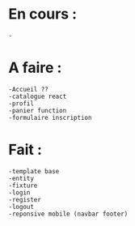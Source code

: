 # En cours :
    -
# A faire :
    -Accueil ??
    -catalogue react
    -profil
    -panier function
    -formulaire inscription
# Fait :
    -template base
    -entity
    -fixture
    -login
    -register
    -logout
    -reponsive mobile (navbar footer)
